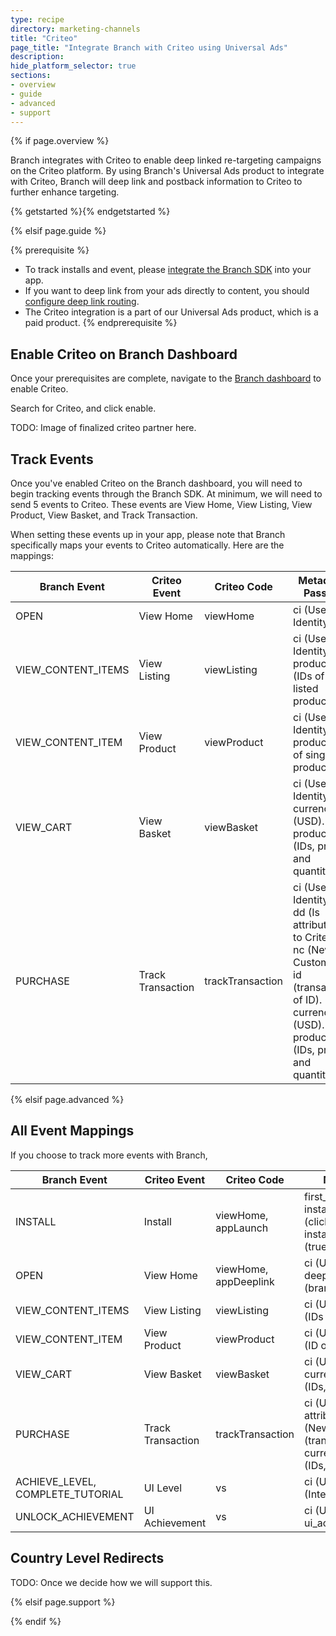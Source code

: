 ```yaml
---
type: recipe
directory: marketing-channels
title: "Criteo"
page_title: "Integrate Branch with Criteo using Universal Ads"
description:
hide_platform_selector: true
sections:
- overview
- guide
- advanced
- support
---
```


{% if page.overview %}

Branch integrates with Criteo to enable deep linked re-targeting campaigns on the Criteo platform. By using Branch's Universal Ads product to integrate with Criteo, Branch will deep link and postback information to Criteo to further enhance targeting.

{% getstarted %}{% endgetstarted %}

{% elsif page.guide %}


{% prerequisite %}
- To track installs and event, please [integrate the Branch SDK]({{base.url}}/getting-started/sdk-integration-guide) into your app.
- If you want to deep link from your ads directly to content, you should [configure deep link routing]({{base.url}}/getting-started/deep-link-routing).
- The Criteo integration is a part of our Universal Ads product, which is a paid product.
{% endprerequisite %}

## Enable Criteo on Branch Dashboard

Once your prerequisites are complete, navigate to the [Branch dashboard](https://dashboard.branch.io/ads/partner-management) to enable Criteo.

Search for Criteo, and click enable.

TODO: Image of finalized criteo partner here.

## Track Events

Once you've enabled Criteo on the Branch dashboard, you will need to begin tracking events through the Branch SDK. At minimum, we will need to send 5 events to Criteo. These events are View Home, View Listing, View Product, View Basket, and Track Transaction.

When setting these events up in your app, please note that Branch specifically maps your events to Criteo automatically. Here are the mappings:


Branch Event | Criteo Event | Criteo Code | Metadata Passed
--- | --- | --- | --- |
OPEN | View Home | viewHome | ci (User Identity). |
VIEW_CONTENT_ITEMS | View Listing | viewListing | ci (User Identity). product (IDs of listed products) |
VIEW_CONTENT_ITEM | View Product | viewProduct | ci (User Identity). product (ID of single product) |
VIEW_CART | View Basket | viewBasket | ci (User Identity). currency (USD). product (IDs, price, and quantity) |
PURCHASE | Track Transaction | trackTransaction | ci (User Identity). dd (Is attributed to Criteo). nc (New Customer). id (transaction of ID). currency (USD). product (IDs, price, and quantity).


{% elsif page.advanced %}

## All Event Mappings

If you choose to track more events with Branch,

Branch Event | Criteo Event | Criteo Code | Metadata Passed
--- | --- | --- | --- |
INSTALL | Install | viewHome, appLaunch | first_launch (true/false). install_attribution_payload (click id). install_is_attributed (true/false). |
OPEN | View Home | viewHome, appDeeplink | ci (User Identity). deeplink_uri (branchsters://open) |
VIEW_CONTENT_ITEMS | View Listing | viewListing | ci (User Identity). product (IDs of listed products) |
VIEW_CONTENT_ITEM | View Product | viewProduct | ci (User Identity). product (ID of single product) |
VIEW_CART | View Basket | viewBasket | ci (User Identity). currency (USD). product (IDs, price, and quantity) |
PURCHASE | Track Transaction | trackTransaction | ci (User Identity). dd (Is attributed to Criteo). nc (New Customer). id (transaction of ID). currency (USD). product (IDs, price, and quantity). |
ACHIEVE_LEVEL, COMPLETE_TUTORIAL | UI Level | vs | ci (User Identity). ui_level (Integer). |
UNLOCK_ACHIEVEMENT | UI Achievement | vs | ci (User Identity). ui_achievement (String). |

## Country Level Redirects

TODO: Once we decide how we will support this.

{% elsif page.support %}

{% endif %}
